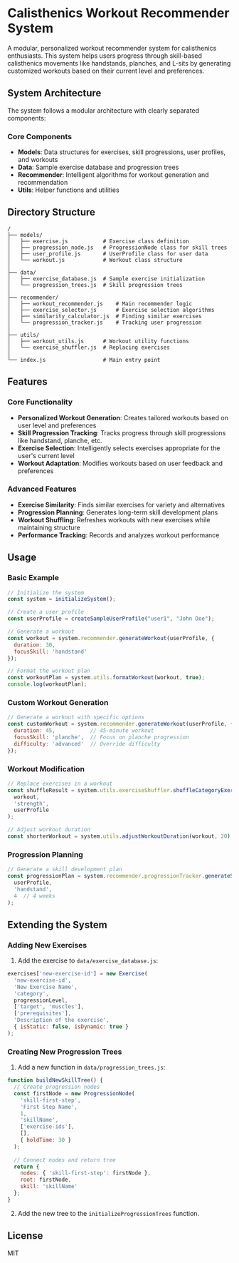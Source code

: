 # Calisthenics Workout Recommender System

A modular, personalized workout recommender system for calisthenics enthusiasts. This system helps users progress through skill-based calisthenics movements like handstands, planches, and L-sits by generating customized workouts based on their current level and preferences.

## System Architecture

The system follows a modular architecture with clearly separated components:

### Core Components

- **Models**: Data structures for exercises, skill progressions, user profiles, and workouts
- **Data**: Sample exercise database and progression trees
- **Recommender**: Intelligent algorithms for workout generation and recommendation
- **Utils**: Helper functions and utilities

## Directory Structure

```
/
├── models/
│   ├── exercise.js           # Exercise class definition
│   ├── progression_node.js   # ProgressionNode class for skill trees
│   ├── user_profile.js       # UserProfile class for user data
│   └── workout.js            # Workout class structure
│
├── data/
│   ├── exercise_database.js  # Sample exercise initialization
│   └── progression_trees.js  # Skill progression trees
│
├── recommender/
│   ├── workout_recommender.js    # Main recommender logic
│   ├── exercise_selector.js      # Exercise selection algorithms
│   ├── similarity_calculator.js  # Finding similar exercises
│   └── progression_tracker.js    # Tracking user progression
│
├── utils/
│   ├── workout_utils.js      # Workout utility functions
│   └── exercise_shuffler.js  # Replacing exercises
│
└── index.js                  # Main entry point
```

## Features

### Core Functionality

- **Personalized Workout Generation**: Creates tailored workouts based on user level and preferences
- **Skill Progression Tracking**: Tracks progress through skill progressions like handstand, planche, etc.
- **Exercise Selection**: Intelligently selects exercises appropriate for the user's current level
- **Workout Adaptation**: Modifies workouts based on user feedback and preferences

### Advanced Features

- **Exercise Similarity**: Finds similar exercises for variety and alternatives
- **Progression Planning**: Generates long-term skill development plans
- **Workout Shuffling**: Refreshes workouts with new exercises while maintaining structure
- **Performance Tracking**: Records and analyzes workout performance

## Usage

### Basic Example

```javascript
// Initialize the system
const system = initializeSystem();

// Create a user profile
const userProfile = createSampleUserProfile("user1", "John Doe");

// Generate a workout
const workout = system.recommender.generateWorkout(userProfile, {
  duration: 30,
  focusSkill: 'handstand'
});

// Format the workout plan
const workoutPlan = system.utils.formatWorkout(workout, true);
console.log(workoutPlan);
```

### Custom Workout Generation

```javascript
// Generate a workout with specific options
const customWorkout = system.recommender.generateWorkout(userProfile, {
  duration: 45,           // 45-minute workout
  focusSkill: 'planche',  // Focus on planche progression
  difficulty: 'advanced'  // Override difficulty
});
```

### Workout Modification

```javascript
// Replace exercises in a workout
const shuffleResult = system.utils.exerciseShuffler.shuffleCategoryExercises(
  workout,
  'strength',
  userProfile
);

// Adjust workout duration
const shorterWorkout = system.utils.adjustWorkoutDuration(workout, 20);
```

### Progression Planning

```javascript
// Generate a skill development plan
const progressionPlan = system.recommender.progressionTracker.generateSkillDevelopmentPlan(
  userProfile,
  'handstand',
  4  // 4 weeks
);
```

## Extending the System

### Adding New Exercises

1. Add the exercise to `data/exercise_database.js`:

```javascript
exercises['new-exercise-id'] = new Exercise(
  'new-exercise-id',
  'New Exercise Name',
  'category',
  progressionLevel,
  ['target', 'muscles'],
  ['prerequisites'],
  'Description of the exercise',
  { isStatic: false, isDynamic: true }
);
```

### Creating New Progression Trees

1. Add a new function in `data/progression_trees.js`:

```javascript
function buildNewSkillTree() {
  // Create progression nodes
  const firstNode = new ProgressionNode(
    'skill-first-step',
    'First Step Name',
    1,
    'skillName',
    ['exercise-ids'],
    [],
    { holdTime: 30 }
  );
  
  // Connect nodes and return tree
  return {
    nodes: { 'skill-first-step': firstNode },
    root: firstNode,
    skill: 'skillName'
  };
}
```

2. Add the new tree to the `initializeProgressionTrees` function.

## License

MIT